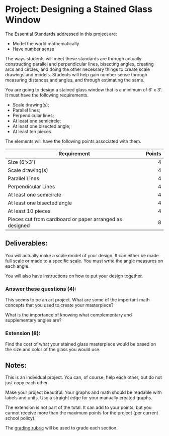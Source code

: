 # Project: Designing a Stained Glass Window

The Essential Standards addressed in this project are:

* Model the world mathematically
* Have number sense

The ways students will meet these standards are through actually constructing parallel and perpendicular lines, bisecting angles, creating arcs and circles, and doing the other necessary things to create scale drawings and models.  Students will help gain number sense through measuring distances and angles, and through estimating the same.

You are going to design a stained glass window that is a minimum of 6' x 3'.  It must have the following requirements.

* Scale drawing(s);
* Parallel lines;
* Perpendicular lines;
* At least one semicircle;
* At least one bisected angle;
* At least ten pieces.

The elements will have the following points associated with them.

Requirement | Points 
----------- | -----: 
Size (6'x3') |  4
Scale drawing(s) |  4
Parallel Lines |  4
Perpendicular Lines |  4
At least one semicircle |  4
At least one bisected angle |  4
At least 10 pieces |  4
Pieces cut from cardboard or paper arranged as designed | 8

## Deliverables:

You will actually make a scale model of your design.  It can either be made full scale or made to a specific scale.  You must write the angle measures on each angle.

You will also have instructions on how to put your design together.

### Answer these questions (4):

This seems to be an art project.  What are some of the important math concepts that you used to create your masterpiece?

What is the importance of knowing what complementary and supplementary angles are?

### Extension (8):

Find the cost of what your stained glass masterpiece would be based on the size and color of the glass you would use.

## Notes:

This is an individual project.  You can, of course, help each other, but do not just copy each other.

Make your project beautiful.  Your graphs and math should be readable with labels and units.  Use a straight edge for your manually created graphs.

The extension is not part of the total.  It can add to your points, but you cannot receive more than the maximum points for the project (per current school policy).

The [grading rubric](https://github.com/MichaelTMiyoshi/AppliedMathWithMiyoshi/blob/main/GradingCriteria.md) will be used to grade each section.
